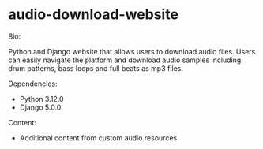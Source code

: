 # audio-download-website

Bio:

Python and Django website that allows users to download audio files. Users can easily navigate the platform and download audio samples including drum patterns, bass loops and full beats as mp3 files. 

Dependencies:
- Python 3.12.0
- Django 5.0.0

Content:
- Additional content from custom audio resources
